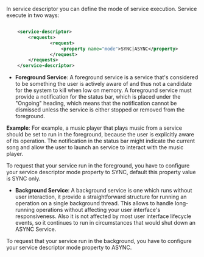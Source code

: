 In service descriptor you can define the mode of service execution. Service execute in two ways:


```xml

    <service-descriptor>
        <requests>
                <request>
                    <property name="mode">SYNC|ASYNC</property>
                </request>
        </requests>
    </service-descriptor>

```


- **Foreground Service**:
A foreground service is a service that's considered to be something the user is actively aware of and thus not a candidate for the system to kill when low on memory. A foreground service must provide a notification for the status bar, which is placed under the "Ongoing" heading, which means that the notification cannot be dismissed unless the service is either stopped or removed from the foreground.

**Example**:
For example, a music player that plays music from a service should be set to run in the foreground, because the user is explicitly aware of its operation. The notification in the status bar might indicate the current song and allow the user to launch an service to interact with the music player.

To request that your service run in the foreground, you have to configure your service descriptor mode property to SYNC, default this property value is SYNC only.

- **Background Service**: 
A background service is one which runs without user interaction, it provide a straightforward structure for running an operation on a single background thread. This allows to handle long-running operations without affecting your user interface's responsiveness. Also it is not affected by most user interface lifecycle events, so it continues to run in circumstances that would shut down an ASYNC Service.

To request that your service run in the background, you have to configure your service descriptor mode property to ASYNC.
